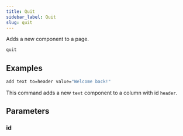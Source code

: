 ```yaml
---
title: Quit
sidebar_label: Quit
slug: quit
---
```


Adds a new component to a page.

```bash
quit
```

## Examples

```bash
add text to=header value="Welcome back!"
```

This command adds a new `text` component to a column with id `header`.

## Parameters

### id
